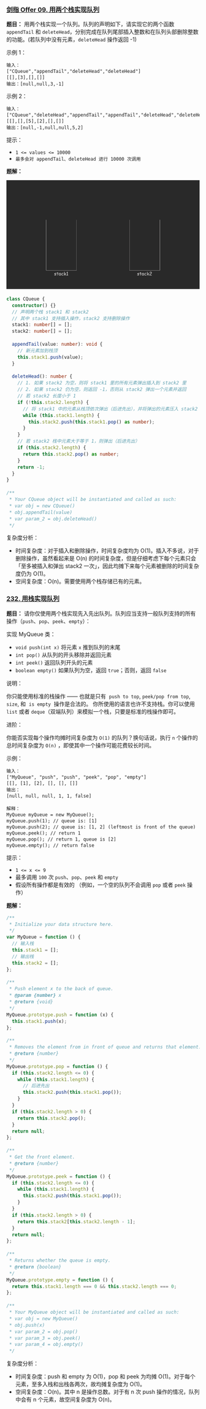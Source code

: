 ### [剑指 Offer 09. 用两个栈实现队列](https://leetcode-cn.com/problems/yong-liang-ge-zhan-shi-xian-dui-lie-lcof/)

**题目：** 用两个栈实现一个队列。队列的声明如下，请实现它的两个函数 `appendTail` 和 `deleteHead`，分别完成在队列尾部插入整数和在队列头部删除整数的功能。(若队列中没有元素，`deleteHead` 操作返回 -1)

示例 1：

```
输入：
["CQueue","appendTail","deleteHead","deleteHead"]
[[],[3],[],[]]
输出：[null,null,3,-1]
```

示例 2：

```
输入：
["CQueue","deleteHead","appendTail","appendTail","deleteHead","deleteHead"]
[[],[],[5],[2],[],[]]
输出：[null,-1,null,null,5,2]
```

提示：

- `1 <= values <= 10000`
- `最多会对 appendTail、deleteHead 进行 10000 次调用`

**题解：**

![剑指 Offer 09. 用两个栈实现队列](../images/cqueue.gif)

```ts
class CQueue {
  constructor() {}
  // 声明两个栈 stack1 和 stack2
  // 其中 stack1 支持插入操作，stack2 支持删除操作
  stack1: number[] = [];
  stack2: number[] = [];

  appendTail(value: number): void {
    // 新元素加到栈顶
    this.stack1.push(value);
  }

  deleteHead(): number {
    // 1. 如果 stack2 为空，则将 stack1 里的所有元素弹出插入到 stack2 里
    // 2. 如果 stack2 仍为空，则返回 -1，否则从 stack2 弹出一个元素并返回
    // 若 stack2 长度小于 1
    if (!this.stack2.length) {
      // 将 stack1 中的元素从栈顶依次弹出（后进先出），并将弹出的元素压入 stack2 栈
      while (this.stack1.length) {
        this.stack2.push(this.stack1.pop() as number);
      }
    }
    // 若 stack2 栈中元素大于等于 1，则弹出（后进先出）
    if (this.stack2.length) {
      return this.stack2.pop() as number;
    }
    return -1;
  }
}

/**
 * Your CQueue object will be instantiated and called as such:
 * var obj = new CQueue()
 * obj.appendTail(value)
 * var param_2 = obj.deleteHead()
 */
```

复杂度分析：

- 时间复杂度：对于插入和删除操作，时间复杂度均为 O(1)。插入不多说，对于删除操作，虽然看起来是 O(n) 的时间复杂度，但是仔细考虑下每个元素只会「至多被插入和弹出 stack2 一次」，因此均摊下来每个元素被删除的时间复杂度仍为 O(1)。
- 空间复杂度：O(n)。需要使用两个栈存储已有的元素。

### [232. 用栈实现队列](https://leetcode-cn.com/problems/implement-queue-using-stacks/)

**题目：** 请你仅使用两个栈实现先入先出队列。队列应当支持一般队列支持的所有操作（`push`、`pop`、`peek`、`empty`）：

实现 MyQueue 类：

- `void push(int x)` 将元素 `x` 推到队列的末尾
- `int pop()` 从队列的开头移除并返回元素
- `int peek()` 返回队列开头的元素
- `boolean empty()` 如果队列为空，返回 `true`；否则，返回 `false`

说明：

你只能使用标准的栈操作 —— 也就是只有  `push to top`, `peek/pop from top`,` size`, 和  `is empty`  操作是合法的。
你所使用的语言也许不支持栈。你可以使用 `list` 或者 `deque`（双端队列）来模拟一个栈，只要是标准的栈操作即可。

进阶：

你能否实现每个操作均摊时间复杂度为 `O(1)` 的队列？换句话说，执行 `n` 个操作的总时间复杂度为 `O(n)` ，即使其中一个操作可能花费较长时间。

示例：

```
输入：
["MyQueue", "push", "push", "peek", "pop", "empty"]
[[], [1], [2], [], [], []]
输出：
[null, null, null, 1, 1, false]

解释：
MyQueue myQueue = new MyQueue();
myQueue.push(1); // queue is: [1]
myQueue.push(2); // queue is: [1, 2] (leftmost is front of the queue)
myQueue.peek(); // return 1
myQueue.pop(); // return 1, queue is [2]
myQueue.empty(); // return false
```

提示：

- `1 <= x <= 9`
- 最多调用 `100` 次 `push`、`pop`、`peek` 和 `empty`
- 假设所有操作都是有效的 （例如，一个空的队列不会调用 `pop` 或者 `peek` 操作）

**题解：**

```js
/**
 * Initialize your data structure here.
 */
var MyQueue = function () {
  // 输入栈
  this.stack1 = [];
  // 输出栈
  this.stack2 = [];
};

/**
 * Push element x to the back of queue.
 * @param {number} x
 * @return {void}
 */
MyQueue.prototype.push = function (x) {
  this.stack1.push(x);
};

/**
 * Removes the element from in front of queue and returns that element.
 * @return {number}
 */
MyQueue.prototype.pop = function () {
  if (this.stack2.length <= 0) {
    while (this.stack1.length) {
      // 后进先出
      this.stack2.push(this.stack1.pop());
    }
  }
  if (this.stack2.length > 0) {
    return this.stack2.pop();
  }
  return null;
};

/**
 * Get the front element.
 * @return {number}
 */
MyQueue.prototype.peek = function () {
  if (this.stack2.length <= 0) {
    while (this.stack1.length) {
      this.stack2.push(this.stack1.pop());
    }
  }
  if (this.stack2.length > 0) {
    return this.stack2[this.stack2.length - 1];
  }
  return null;
};

/**
 * Returns whether the queue is empty.
 * @return {boolean}
 */
MyQueue.prototype.empty = function () {
  return this.stack1.length === 0 && this.stack2.length === 0;
};

/**
 * Your MyQueue object will be instantiated and called as such:
 * var obj = new MyQueue()
 * obj.push(x)
 * var param_2 = obj.pop()
 * var param_3 = obj.peek()
 * var param_4 = obj.empty()
 */
```

复杂度分析：

- 时间复杂度：push 和 empty 为 O(1)，pop 和 peek 为均摊 O(1)。对于每个元素，至多入栈和出栈各两次，故均摊复杂度为 O(1)。
- 空间复杂度：O(n)。其中 n 是操作总数。对于有 n 次 push 操作的情况，队列中会有 n 个元素，故空间复杂度为 O(n)。
